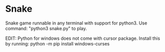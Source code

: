 # Snake

Snake game runnable in any terminal with support for python3.
Use command: "python3 snake.py" to play.

EDIT:
Python for windows does not come with cursor package.
Install this by running: python -m pip install windows-curses
